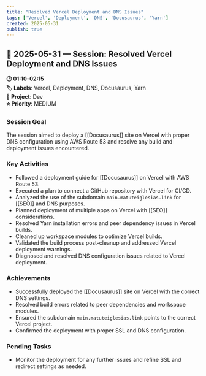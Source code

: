 ```yaml
---
title: "Resolved Vercel Deployment and DNS Issues"
tags: ['Vercel', 'Deployment', 'DNS', 'Docusaurus', 'Yarn']
created: 2025-05-31
publish: true
---
```


## 📅 2025-05-31 — Session: Resolved Vercel Deployment and DNS Issues

**🕒 01:10–02:15**  
**🏷️ Labels**: Vercel, Deployment, DNS, Docusaurus, Yarn  
**📂 Project**: Dev  
**⭐ Priority**: MEDIUM  


### Session Goal
The session aimed to deploy a [[Docusaurus]] site on Vercel with proper DNS configuration using AWS Route 53 and resolve any build and deployment issues encountered.

### Key Activities
- Followed a deployment guide for [[Docusaurus]] on Vercel with AWS Route 53.
- Executed a plan to connect a GitHub repository with Vercel for CI/CD.
- Analyzed the use of the subdomain `main.matuteiglesias.link` for [[SEO]] and DNS purposes.
- Planned deployment of multiple apps on Vercel with [[SEO]] considerations.
- Resolved Yarn installation errors and peer dependency issues in Vercel builds.
- Cleaned up workspace modules to optimize Vercel builds.
- Validated the build process post-cleanup and addressed Vercel deployment warnings.
- Diagnosed and resolved DNS configuration issues related to Vercel deployment.

### Achievements
- Successfully deployed the [[Docusaurus]] site on Vercel with the correct DNS settings.
- Resolved build errors related to peer dependencies and workspace modules.
- Ensured the subdomain `main.matuteiglesias.link` points to the correct Vercel project.
- Confirmed the deployment with proper SSL and DNS configuration.

### Pending Tasks
- Monitor the deployment for any further issues and refine SSL and redirect settings as needed.
